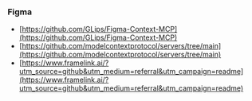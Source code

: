 ### Figma
- [https://github.com/GLips/Figma-Context-MCP](https://github.com/GLips/Figma-Context-MCP)
- [https://github.com/modelcontextprotocol/servers/tree/main](https://github.com/modelcontextprotocol/servers/tree/main)
- [https://www.framelink.ai/?utm_source=github&utm_medium=referral&utm_campaign=readme](https://www.framelink.ai/?utm_source=github&utm_medium=referral&utm_campaign=readme)